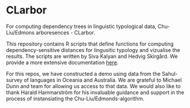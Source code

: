 # CLarbor
For computing dependency trees in linguistic typological data, Chu-Liu/Edmons arboresences - CLarbor.

This repository contains R scripts that define functions for computing dependency-sensitive distances for lingusitic typology and vizualise the results. The scripts are written by Siva Kalyan and Hedvig Skirgård. We provide a more extensive documentation [here](https://github.com/HedvigS/CLarbor/blob/master/CLarbor_doc.pdf).

For this repos, we have constructed a demo using data from the Sahul-survey of languages in Oceania and Australia. We are grateful to Michael Dunn and team for allowing us access to that data.  We would also like to thank Harald Hammarström for his invaluable guidance and support in the process of instansiating the Chu-Liu/Edmonds-algorithm.
